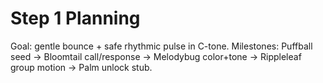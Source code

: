 # Step 1 Planning
Goal: gentle bounce + safe rhythmic pulse in C-tone.
Milestones: Puffball seed → Bloomtail call/response → Melodybug color+tone → Rippleleaf group motion → Palm unlock stub.
